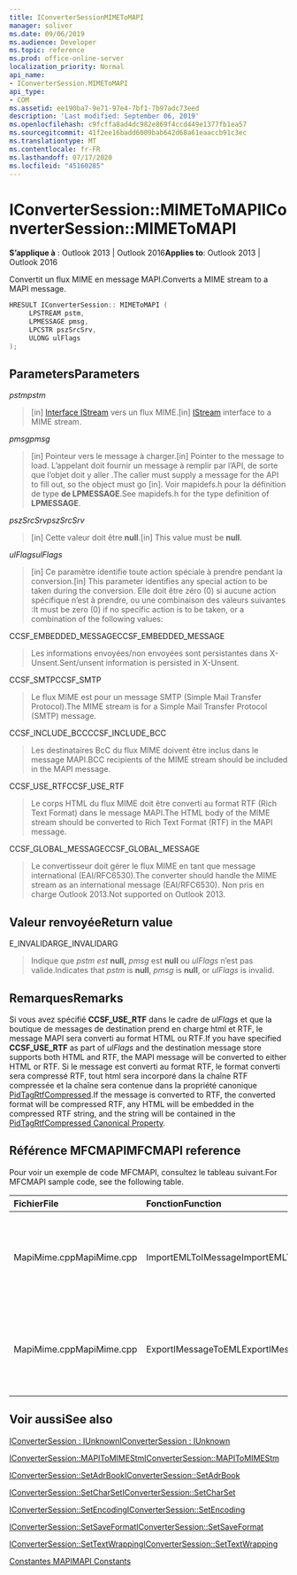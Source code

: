 ```yaml
---
title: IConverterSessionMIMEToMAPI
manager: soliver
ms.date: 09/06/2019
ms.audience: Developer
ms.topic: reference
ms.prod: office-online-server
localization_priority: Normal
api_name:
- IConverterSession.MIMEToMAPI
api_type:
- COM
ms.assetid: ee190ba7-9e71-97e4-7bf1-7b97adc73eed
description: 'Last modified: September 06, 2019'
ms.openlocfilehash: c9fcffa8ad4dc982e869f4ccd449e1377fb1ea57
ms.sourcegitcommit: 41f2ee16badd6009bab642d68a61eaaccb91c3ec
ms.translationtype: MT
ms.contentlocale: fr-FR
ms.lasthandoff: 07/17/2020
ms.locfileid: "45160285"
---
```

# <a name="iconvertersessionmimetomapi"></a><span data-ttu-id="7463a-103">IConverterSession::MIMEToMAPI</span><span class="sxs-lookup"><span data-stu-id="7463a-103">IConverterSession::MIMEToMAPI</span></span>

  
  
<span data-ttu-id="7463a-104">**S’applique à** : Outlook 2013 | Outlook 2016</span><span class="sxs-lookup"><span data-stu-id="7463a-104">**Applies to**: Outlook 2013 | Outlook 2016</span></span> 
  
<span data-ttu-id="7463a-105">Convertit un flux MIME en message MAPI.</span><span class="sxs-lookup"><span data-stu-id="7463a-105">Converts a MIME stream to a MAPI message.</span></span>
  
```cpp
HRESULT IConverterSession:: MIMEToMAPI ( 
     LPSTREAM pstm, 
     LPMESSAGE pmsg, 
     LPCSTR pszSrcSrv, 
     ULONG ulFlags 
);
```

## <a name="parameters"></a><span data-ttu-id="7463a-106">Parameters</span><span class="sxs-lookup"><span data-stu-id="7463a-106">Parameters</span></span>

 <span data-ttu-id="7463a-107">_pstm_</span><span class="sxs-lookup"><span data-stu-id="7463a-107">_pstm_</span></span>
  
> <span data-ttu-id="7463a-108">[in] [Interface IStream](https://msdn.microsoft.com/library/aa380034%28VS.85%29.aspx) vers un flux MIME.</span><span class="sxs-lookup"><span data-stu-id="7463a-108">[in] [IStream](https://msdn.microsoft.com/library/aa380034%28VS.85%29.aspx) interface to a MIME stream.</span></span> 
    
 <span data-ttu-id="7463a-109">_pmsg_</span><span class="sxs-lookup"><span data-stu-id="7463a-109">_pmsg_</span></span>
  
> <span data-ttu-id="7463a-110">[in] Pointeur vers le message à charger.</span><span class="sxs-lookup"><span data-stu-id="7463a-110">[in] Pointer to the message to load.</span></span> <span data-ttu-id="7463a-111">L’appelant doit fournir un message à remplir par l’API, de sorte que l’objet doit y aller .</span><span class="sxs-lookup"><span data-stu-id="7463a-111">The caller must supply a message for the API to fill out, so the object must go [in].</span></span> <span data-ttu-id="7463a-112">Voir mapidefs.h pour la définition de type **de LPMESSAGE**.</span><span class="sxs-lookup"><span data-stu-id="7463a-112">See mapidefs.h for the type definition of **LPMESSAGE**.</span></span>
    
 <span data-ttu-id="7463a-113">_pszSrcSrv_</span><span class="sxs-lookup"><span data-stu-id="7463a-113">_pszSrcSrv_</span></span>
  
> <span data-ttu-id="7463a-114">[in] Cette valeur doit être **null**.</span><span class="sxs-lookup"><span data-stu-id="7463a-114">[in] This value must be **null**.</span></span>
    
 <span data-ttu-id="7463a-115">_ulFlags_</span><span class="sxs-lookup"><span data-stu-id="7463a-115">_ulFlags_</span></span>
  
> <span data-ttu-id="7463a-116">[in] Ce paramètre identifie toute action spéciale à prendre pendant la conversion.</span><span class="sxs-lookup"><span data-stu-id="7463a-116">[in] This parameter identifies any special action to be taken during the conversion.</span></span> <span data-ttu-id="7463a-117">Elle doit être zéro (0) si aucune action spécifique n’est à prendre, ou une combinaison des valeurs suivantes :</span><span class="sxs-lookup"><span data-stu-id="7463a-117">It must be zero (0) if no specific action is to be taken, or a combination of the following values:</span></span>
    
<span data-ttu-id="7463a-118">CCSF_EMBEDDED_MESSAGE</span><span class="sxs-lookup"><span data-stu-id="7463a-118">CCSF_EMBEDDED_MESSAGE</span></span>
  
> <span data-ttu-id="7463a-119">Les informations envoyées/non envoyées sont persistantes dans X-Unsent.</span><span class="sxs-lookup"><span data-stu-id="7463a-119">Sent/unsent information is persisted in X-Unsent.</span></span>
    
<span data-ttu-id="7463a-120">CCSF_SMTP</span><span class="sxs-lookup"><span data-stu-id="7463a-120">CCSF_SMTP</span></span>
  
> <span data-ttu-id="7463a-121">Le flux MIME est pour un message SMTP (Simple Mail Transfer Protocol).</span><span class="sxs-lookup"><span data-stu-id="7463a-121">The MIME stream is for a Simple Mail Transfer Protocol (SMTP) message.</span></span>
    
<span data-ttu-id="7463a-122">CCSF_INCLUDE_BCC</span><span class="sxs-lookup"><span data-stu-id="7463a-122">CCSF_INCLUDE_BCC</span></span>
  
> <span data-ttu-id="7463a-123">Les destinataires BcC du flux MIME doivent être inclus dans le message MAPI.</span><span class="sxs-lookup"><span data-stu-id="7463a-123">BCC recipients of the MIME stream should be included in the MAPI message.</span></span>
    
<span data-ttu-id="7463a-124">CCSF_USE_RTF</span><span class="sxs-lookup"><span data-stu-id="7463a-124">CCSF_USE_RTF</span></span>
  
> <span data-ttu-id="7463a-125">Le corps HTML du flux MIME doit être converti au format RTF (Rich Text Format) dans le message MAPI.</span><span class="sxs-lookup"><span data-stu-id="7463a-125">The HTML body of the MIME stream should be converted to Rich Text Format (RTF) in the MAPI message.</span></span>

<span data-ttu-id="7463a-126">CCSF_GLOBAL_MESSAGE</span><span class="sxs-lookup"><span data-stu-id="7463a-126">CCSF_GLOBAL_MESSAGE</span></span>
> <span data-ttu-id="7463a-127">Le convertisseur doit gérer le flux MIME en tant que message international (EAI/RFC6530).</span><span class="sxs-lookup"><span data-stu-id="7463a-127">The converter should handle the MIME stream as an international message (EAI/RFC6530).</span></span> <span data-ttu-id="7463a-128">Non pris en charge Outlook 2013.</span><span class="sxs-lookup"><span data-stu-id="7463a-128">Not supported on Outlook 2013.</span></span>
    
## <a name="return-value"></a><span data-ttu-id="7463a-129">Valeur renvoyée</span><span class="sxs-lookup"><span data-stu-id="7463a-129">Return value</span></span>

<span data-ttu-id="7463a-130">E_INVALIDARG</span><span class="sxs-lookup"><span data-stu-id="7463a-130">E_INVALIDARG</span></span>
  
> <span data-ttu-id="7463a-131">Indique que  _pstm est_ **null,**  _pmsg_ est **null** ou  _ulFlags_ n’est pas valide.</span><span class="sxs-lookup"><span data-stu-id="7463a-131">Indicates that  _pstm_ is **null**,  _pmsg_ is **null**, or  _ulFlags_ is invalid.</span></span> 
    
## <a name="remarks"></a><span data-ttu-id="7463a-132">Remarques</span><span class="sxs-lookup"><span data-stu-id="7463a-132">Remarks</span></span>

<span data-ttu-id="7463a-133">Si vous avez spécifié **CCSF_USE_RTF** dans le cadre de  _ulFlags_ et que la boutique de messages de destination prend en charge html et RTF, le message MAPI sera converti au format HTML ou RTF.</span><span class="sxs-lookup"><span data-stu-id="7463a-133">If you have specified **CCSF_USE_RTF** as part of  _ulFlags_ and the destination message store supports both HTML and RTF, the MAPI message will be converted to either HTML or RTF.</span></span> <span data-ttu-id="7463a-134">Si le message est converti au format RTF, le format converti sera compressé RTF, tout html sera incorporé dans la chaîne RTF compressée et la chaîne sera contenue dans la propriété canonique [PidTagRtfCompressed](pidtagrtfcompressed-canonical-property.md).</span><span class="sxs-lookup"><span data-stu-id="7463a-134">If the message is converted to RTF, the converted format will be compressed RTF, any HTML will be embedded in the compressed RTF string, and the string will be contained in the [PidTagRtfCompressed Canonical Property](pidtagrtfcompressed-canonical-property.md).</span></span>
  
## <a name="mfcmapi-reference"></a><span data-ttu-id="7463a-135">Référence MFCMAPI</span><span class="sxs-lookup"><span data-stu-id="7463a-135">MFCMAPI reference</span></span>

<span data-ttu-id="7463a-136">Pour voir un exemple de code MFCMAPI, consultez le tableau suivant.</span><span class="sxs-lookup"><span data-stu-id="7463a-136">For MFCMAPI sample code, see the following table.</span></span>
  
|<span data-ttu-id="7463a-137">**Fichier**</span><span class="sxs-lookup"><span data-stu-id="7463a-137">**File**</span></span>|<span data-ttu-id="7463a-138">**Fonction**</span><span class="sxs-lookup"><span data-stu-id="7463a-138">**Function**</span></span>|<span data-ttu-id="7463a-139">**Commentaire**</span><span class="sxs-lookup"><span data-stu-id="7463a-139">**Comment**</span></span>|
|:-----|:-----|:-----|
|<span data-ttu-id="7463a-140">MapiMime.cpp</span><span class="sxs-lookup"><span data-stu-id="7463a-140">MapiMime.cpp</span></span>  <br/> |<span data-ttu-id="7463a-141">ImportEMLToIMessage</span><span class="sxs-lookup"><span data-stu-id="7463a-141">ImportEMLToIMessage</span></span>  <br/> |<span data-ttu-id="7463a-142">MFCMAPI utilise MimeToMAPI pour convertir un fichier EML en message MAPI.</span><span class="sxs-lookup"><span data-stu-id="7463a-142">MFCMAPI uses MimeToMAPI to convert an EML file to a MAPI message.</span></span>  <br/> |
|<span data-ttu-id="7463a-143">MapiMime.cpp</span><span class="sxs-lookup"><span data-stu-id="7463a-143">MapiMime.cpp</span></span>  <br/> |<span data-ttu-id="7463a-144">ExportIMessageToEML</span><span class="sxs-lookup"><span data-stu-id="7463a-144">ExportIMessageToEML</span></span>  <br/> |<span data-ttu-id="7463a-145">MFCMAPI utilise MAPIToMIMEStm pour convertir un message MAPI en fichier EML.</span><span class="sxs-lookup"><span data-stu-id="7463a-145">MFCMAPI uses MAPIToMIMEStm to convert a MAPI message to an EML file.</span></span>  <br/> |
   
## <a name="see-also"></a><span data-ttu-id="7463a-146">Voir aussi</span><span class="sxs-lookup"><span data-stu-id="7463a-146">See also</span></span>



[<span data-ttu-id="7463a-147">IConverterSession : IUnknown</span><span class="sxs-lookup"><span data-stu-id="7463a-147">IConverterSession : IUnknown</span></span>](iconvertersessioniunknown.md)
  
[<span data-ttu-id="7463a-148">IConverterSession::MAPIToMIMEStm</span><span class="sxs-lookup"><span data-stu-id="7463a-148">IConverterSession::MAPIToMIMEStm</span></span>](iconvertersession-mapitomimestm.md)
  
[<span data-ttu-id="7463a-149">IConverterSession::SetAdrBook</span><span class="sxs-lookup"><span data-stu-id="7463a-149">IConverterSession::SetAdrBook</span></span>](iconvertersession-setadrbook.md)
  
[<span data-ttu-id="7463a-150">IConverterSession::SetCharSet</span><span class="sxs-lookup"><span data-stu-id="7463a-150">IConverterSession::SetCharSet</span></span>](iconvertersession-setcharset.md)
  
[<span data-ttu-id="7463a-151">IConverterSession::SetEncoding</span><span class="sxs-lookup"><span data-stu-id="7463a-151">IConverterSession::SetEncoding</span></span>](iconvertersession-setencoding.md)
  
[<span data-ttu-id="7463a-152">IConverterSession::SetSaveFormat</span><span class="sxs-lookup"><span data-stu-id="7463a-152">IConverterSession::SetSaveFormat</span></span>](iconvertersession-setsaveformat.md)
  
[<span data-ttu-id="7463a-153">IConverterSession::SetTextWrapping</span><span class="sxs-lookup"><span data-stu-id="7463a-153">IConverterSession::SetTextWrapping</span></span>](iconvertersession-settextwrapping.md)


[<span data-ttu-id="7463a-154">Constantes MAPI</span><span class="sxs-lookup"><span data-stu-id="7463a-154">MAPI Constants</span></span>](mapi-constants.md)

